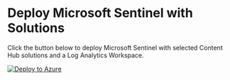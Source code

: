 # Deploy Microsoft Sentinel with Solutions

Click the button below to deploy Microsoft Sentinel with selected Content Hub solutions and a Log Analytics Workspace.

[![Deploy to Azure](https://aka.ms/deploytoazurebutton)](https://portal.azure.com/#create/Microsoft.Template/uri/https%3A%2F%2Fraw.githubusercontent.com%2Fsh4d0wl0ck%2FMassDeploySent%2Fmain%2Fmain.json)

